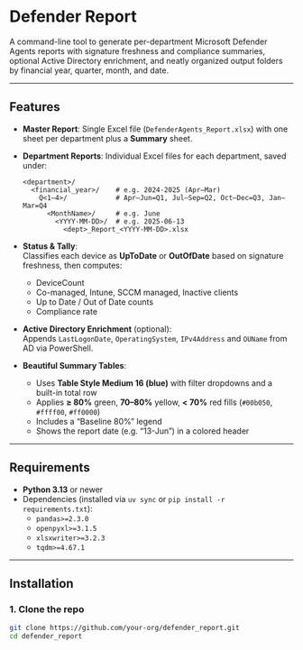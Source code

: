# Defender Report

A command-line tool to generate per-department Microsoft Defender Agents reports with signature freshness and compliance summaries, optional Active Directory enrichment, and neatly organized output folders by financial year, quarter, month, and date.

---

## Features

- **Master Report**: Single Excel file (`DefenderAgents_Report.xlsx`) with one sheet per department plus a **Summary** sheet.
- **Department Reports**: Individual Excel files for each department, saved under:

    ```text
    <department>/
      <financial_year>/    # e.g. 2024-2025 (Apr–Mar)
        Q<1–4>/            # Apr–Jun=Q1, Jul–Sep=Q2, Oct–Dec=Q3, Jan–Mar=Q4
          <MonthName>/     # e.g. June
            <YYYY-MM-DD>/  # e.g. 2025-06-13
              <dept>_Report_<YYYY-MM-DD>.xlsx
    ```

- **Status & Tally**:  
  Classifies each device as **UpToDate** or **OutOfDate** based on signature freshness, then computes:
  - DeviceCount  
  - Co-managed, Intune, SCCM managed, Inactive clients  
  - Up to Date / Out of Date counts  
  - Compliance rate
- **Active Directory Enrichment** (optional):  
  Appends `LastLogonDate`, `OperatingSystem`, `IPv4Address` and `OUName` from AD via PowerShell.
- **Beautiful Summary Tables**:  
  - Uses **Table Style Medium 16 (blue)** with filter dropdowns and a built-in total row  
  - Applies **≥ 80%** green, **70–80%** yellow, **< 70%** red fills (`#00b050`, `#ffff00`, `#ff0000`)  
  - Includes a “Baseline 80%” legend  
  - Shows the report date (e.g. “13-Jun”) in a colored header

---

## Requirements

- **Python 3.13** or newer  
- Dependencies (installed via `uv sync` or `pip install -r requirements.txt`):
  - `pandas>=2.3.0`  
  - `openpyxl>=3.1.5`  
  - `xlsxwriter>=3.2.3`  
  - `tqdm>=4.67.1`  

---

## Installation

### 1. Clone the repo

```bash
git clone https://github.com/your-org/defender_report.git
cd defender_report
